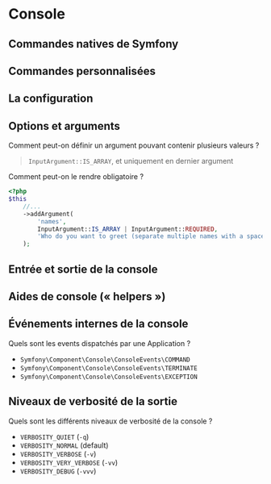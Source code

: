 # Console

## Commandes natives de Symfony

## Commandes personnalisées

## La configuration

## Options et arguments

Comment peut-on définir un argument pouvant contenir plusieurs valeurs ?
> `InputArgument::IS_ARRAY`, et uniquement en dernier argument

Comment peut-on le rendre obligatoire ?
```php
<?php
$this
    //...
    ->addArgument(
        'names',
        InputArgument::IS_ARRAY | InputArgument::REQUIRED,
        'Who do you want to greet (separate multiple names with a space)?'
    );
```

## Entrée et sortie de la console

## Aides de console (« helpers »)

## Événements internes de la console
Quels sont les events dispatchés par une Application ?
- `Symfony\Component\Console\ConsoleEvents\COMMAND`
- `Symfony\Component\Console\ConsoleEvents\TERMINATE`
- `Symfony\Component\Console\ConsoleEvents\EXCEPTION`

## Niveaux de verbosité de la sortie
Quels sont les différents niveaux de verbosité de la console ?
- `VERBOSITY_QUIET` (`-q`)
- `VERBOSITY_NORMAL` (default)
- `VERBOSITY_VERBOSE` (`-v`)
- `VERBOSITY_VERY_VERBOSE` (`-vv`)
- `VERBOSITY_DEBUG` (`-vvv`)

